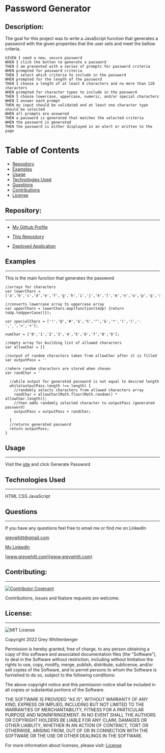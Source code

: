 # Password Generator 

## Description:  

The goal for this project was to write a JavaScript function that generates a password with the given properties that the user sets and meet the bellow criteria.


```
GIVEN I need a new, secure password
WHEN I click the button to generate a password
THEN I am presented with a series of prompts for password criteria
WHEN prompted for password criteria
THEN I select which criteria to include in the password
WHEN prompted for the length of the password
THEN I choose a length of at least 8 characters and no more than 128 characters
WHEN prompted for character types to include in the password
THEN I choose lowercase, uppercase, numeric, and/or special characters
WHEN I answer each prompt
THEN my input should be validated and at least one character type should be selected
WHEN all prompts are answered
THEN a password is generated that matches the selected criteria
WHEN the password is generated
THEN the password is either displayed in an alert or written to the page

```


# Table of Contents

- [Repository](#repository)
- [Examples](#examples)
- [Usage](#usage)
- [Technologies Used](#technologies-used)
- [Questions](#questions)
- [Contributions](#contributing)
- [License](#license)

## Repository:

---

- [My Github Profile](https://github.com/Grey-Whitt)

- [This Repository](https://github.com/Grey-Whitt/portfolio-v3)

- [Deployed Application](https://grey-whitt.github.io/password-generator/)

## Examples

---

This is the main function that generates the password
```
//arrays for characters 
var lowerChars = ['a','b','c','d','e','f','g','h','i','j','k','l','m','n','o','p','q','r','s','t','u','v','w','x','y','z'];

//converts lowercase array to uppercase array 
var upperChars = lowerChars.map(function(toUp) {return toUp.toUpperCase()});

var specialChars = ['!','@','#','$','%','^','&','*','(',')','-','_','=','+'];

numChar = ['0','1','2','3','4','5','6','7','8','9'];

//empty array for building list of allowed characters 
var allowChar = []

//output of random characters taken from allowChar after it is filled
var outputPass = ''

//where random characters are stored when chosen
var randChar = '

  //while output for generated password is not equal to desired length 
  while(outputPass.length !== length) {
    //randomly selects characters from allowed characters array
    randChar = allowChar[Math.floor(Math.random() * allowChar.length)];
    //then adds randomly selected character to outputPass (generated password)
    outputPass = outputPass + randChar;

  }
  //returns generated password
  return outputPass;
}
```


## Usage

---

Visit the [site](https://grey-whitt.github.io/password-generator/) and click Generate Password

## Technologies Used

---
HTML
CSS
JavaScript

## Questions

---

If you have any questions feel free to email me or find me on LinkedIn

[greywhitt@gmail.com](mailto:greywhitt@gmail.com)

[My LinkedIn](https://www.linkedin.com/in/grey-whittenberger)

[www.greywhitt.com](www.greywhitt.com)

## Contributing:

---

[![Contributor Covenant](https://img.shields.io/badge/Contributor%20Covenant-v2.1%20adopted-ff69b4.svg)](./uploads/CODE_OF_CONDUCT.md)

Contributions, issues and feature requests are welcome.

## License:

---

![MIT License](https://img.shields.io/badge/license-MIT-blue)

Copyright 2022 Grey Whittenberger

Permission is hereby granted, free of charge, to any person obtaining a copy of this software and associated documentation files (the "Software"), to deal in the Software without restriction, including without limitation the rights to use, copy, modify, merge, publish, distribute, sublicense, and/or sell copies of the Software, and to permit persons to whom the Software is furnished to do so, subject to the following conditions:

The above copyright notice and this permission notice shall be included in all copies or substantial portions of the Software.

THE SOFTWARE IS PROVIDED "AS IS", WITHOUT WARRANTY OF ANY KIND, EXPRESS OR IMPLIED, INCLUDING BUT NOT LIMITED TO THE WARRANTIES OF MERCHANTABILITY, FITNESS FOR A PARTICULAR PURPOSE AND NONINFRINGEMENT. IN NO EVENT SHALL THE AUTHORS OR COPYRIGHT HOLDERS BE LIABLE FOR ANY CLAIM, DAMAGES OR OTHER LIABILITY, WHETHER IN AN ACTION OF CONTRACT, TORT OR OTHERWISE, ARISING FROM, OUT OF OR IN CONNECTION WITH THE SOFTWARE OR THE USE OR OTHER DEALINGS IN THE SOFTWARE.

For more information about licenses, please visit:
[License](https://opensource.org/licenses/MIT)
